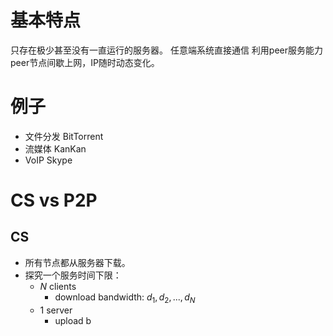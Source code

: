 # 基本特点
只存在极少甚至没有一直运行的服务器。
任意端系统直接通信
利用peer服务能力
peer节点间歇上网，IP随时动态变化。
# 例子
- 文件分发 BitTorrent
- 流媒体 KanKan
- VoIP Skype
# CS vs P2P
## CS
- 所有节点都从服务器下载。
- 探究一个服务时间下限：
	- $N$ clients
		- download bandwidth: ${d_1, d_2, ..., d_N}$
	- $1$ server
		- upload b